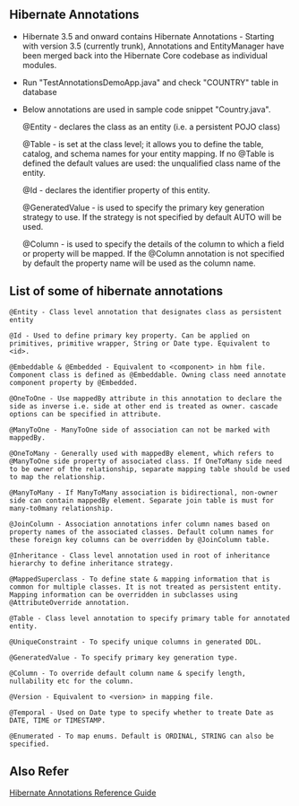 Hibernate Annotations
----------------------

* Hibernate 3.5 and onward contains Hibernate Annotations - Starting with version 3.5 (currently trunk), Annotations and EntityManager have been merged back into the Hibernate Core codebase as individual modules.

* Run "TestAnnotationsDemoApp.java" and check "COUNTRY" table in database

* Below annotations are used in sample code snippet "Country.java".

	@Entity - declares the class as an entity (i.e. a persistent POJO class)
	
	@Table - is set at the class level; it allows you to define the table, catalog, and schema names for your entity mapping. If no @Table is defined the default values are used: the unqualified class name of the entity.
	
	@Id - declares the identifier property of this entity.
	
	@GeneratedValue - is used to specify the primary key generation strategy to use. If the strategy is not specified by default AUTO will be used.
	
	@Column - is used to specify the details of the column to which a field or property will be mapped. If the @Column annotation is not specified by default the property name will be used as the column name.


List of some of hibernate annotations 
-------------------------------------

	@Entity - Class level annotation that designates class as persistent entity
	
	@Id - Used to define primary key property. Can be applied on primitives, primitive wrapper, String or Date type. Equivalent to <id>.
	
	@Embeddable & @Embedded - Equivalent to <component> in hbm file. Component class is defined as @Embeddable. Owning class need annotate component property by @Embedded.
	
	@OneToOne - Use mappedBy attribute in this annotation to declare the side as inverse i.e. side at other end is treated as owner. cascade options can be specified in attribute.
	
	@ManyToOne - ManyToOne side of association can not be marked with mappedBy.
	
	@OneToMany - Generally used with mappedBy element, which refers to @ManyToOne side property of associated class. If OneToMany side need to be owner of the relationship, separate mapping table should be used to map the relationship.
	
	@ManyToMany - If ManyToMany association is bidirectional, non-owner side can contain mappedBy element. Separate join table is must for many-to0many relationship.
	
	@JoinColumn - Association annotations infer column names based on property names of the associated classes. Default column names for these foreign key columns can be overridden by @JoinColumn table.
	
	@Inheritance - Class level annotation used in root of inheritance hierarchy to define inheritance strategy.
	
	@MappedSuperclass - To define state & mapping information that is common for multiple classes. It is not treated as persistent entity. Mapping information can be overridden in subclasses using @AttributeOverride annotation.
	
	@Table - Class level annotation to specify primary table for annotated entity.
	
	@UniqueConstraint - To specify unique columns in generated DDL.
	
	@GeneratedValue - To specify primary key generation type. 
	
	@Column - To override default column name & specify length, nullability etc for the column. 
	
	@Version - Equivalent to <version> in mapping file.
	
	@Temporal - Used on Date type to specify whether to treate Date as DATE, TIME or TIMESTAMP.
	
	@Enumerated - To map enums. Default is ORDINAL, STRING can also be specified.


Also Refer
----------
[Hibernate Annotations Reference Guide](http://docs.jboss.org/hibernate/stable/annotations/reference/en/html/)